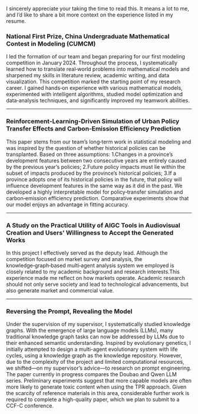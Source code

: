 I sincerely appreciate your taking the time to read this. It means a lot to me, and I’d like to share a bit more context on the experience listed in my resume.




### **National First Prize, China Undergraduate Mathematical Contest in Modeling (CUMCM)**  

I led the formation of our team and began preparing for our first modeling competition in January 2024. Throughout the process, I systematically learned how to translate real‑world problems into mathematical models and sharpened my skills in literature review, academic writing, and data visualization. This competition marked the starting point of my research career. I gained hands‑on experience with various mathematical models, experimented with intelligent algorithms, studied model optimization and data‑analysis techniques, and significantly improved my teamwork abilities.

---

### **Reinforcement‑Learning‑Driven Simulation of Urban Policy Transfer Effects and Carbon‑Emission Efficiency Prediction**  

This paper stems from our team’s long‑term work in statistical modeling and was inspired by the question of whether historical policies can be transplanted. Based on three assumptions:
1.Changes in a province’s development features between two consecutive years are entirely caused by the previous year’s policies;
2.Future policy impacts must lie within the subset of impacts produced by the province’s historical policies;
3.If a province adopts one of its historical policies in the future, that policy will influence development features in the same way as it did in the past.
We developed a highly interpretable model for policy‑transfer simulation and carbon‑emission efficiency prediction. Comparative experiments show that our model enjoys an advantage in fitting accuracy.

---

### **A Study on the Practical Utility of AIGC Tools in Audiovisual Creation and Users' Willingness to Accept the Generated Works**

In this project I effectively served as the deputy lead. Although the competition focused on market survey and analysis, the knowledge‑graph‑based multi‑agent analysis system we employed is closely related to my academic background and research interests.This experience made me reflect on how markets operate. Academic research should not only serve society and lead to technological advancements, but also generate market and commercial value.

---

###  **Reversing the Prompt, Revealing the Model**

Under the supervision of my supervisor, I systematically studied knowledge graphs. With the emergence of large language models (LLMs), many traditional knowledge graph tasks can now be addressed by LLMs due to their enhanced semantic understanding. Inspired by evolutionary genetics, I initially attempted to design a multi-agent evolutionary system with life cycles, using a knowledge graph as the knowledge repository. However, due to the complexity of the project and limited computational resources, we shifted—on my supervisor’s advice—to research on prompt engineering. The paper currently in progress compares the Doubao and Qwen LLM series. Preliminary experiments suggest that more capable models are often more likely to generate toxic content when using the TPR approach. Given the scarcity of reference materials in this area, considerable further work is required to complete a high-quality paper, which we plan to submit to a CCF-C conference.
